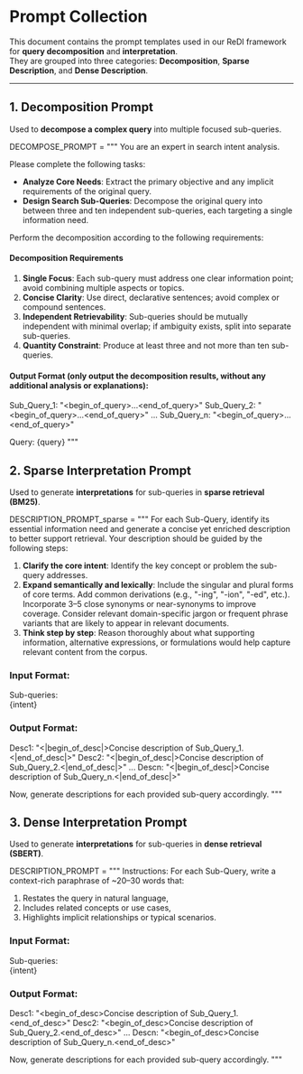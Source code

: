 # Prompt Collection

This document contains the prompt templates used in our ReDI framework for **query decomposition** and **interpretation**.  
They are grouped into three categories: **Decomposition**, **Sparse Description**, and **Dense Description**.

---

## 1. Decomposition Prompt

Used to **decompose a complex query** into multiple focused sub-queries.  

DECOMPOSE_PROMPT = """
You are an expert in search intent analysis.

Please complete the following tasks:

- **Analyze Core Needs**: Extract the primary objective and any implicit requirements of the original query.
- **Design Search Sub-Queries**: Decompose the original query into between three and ten independent sub-queries, each targeting a single information need.

Perform the decomposition according to the following requirements:

#### Decomposition Requirements

1. **Single Focus**: Each sub-query must address one clear information point; avoid combining multiple aspects or topics.
2. **Concise Clarity**: Use direct, declarative sentences; avoid complex or compound sentences.
3. **Independent Retrievability**: Sub-queries should be mutually independent with minimal overlap; if ambiguity exists, split into separate sub-queries.
4. **Quantity Constraint**: Produce at least three and not more than ten sub-queries.

#### Output Format (only output the decomposition results, without any additional analysis or explanations):

Sub_Query_1: "<begin_of_query>...<end_of_query>"
Sub_Query_2: "<begin_of_query>...<end_of_query>"
...
Sub_Query_n: "<begin_of_query>...<end_of_query>"

Query: {query}
"""

## 2. Sparse Interpretation Prompt

Used to generate **interpretations** for sub-queries in **sparse retrieval (BM25)**.

DESCRIPTION_PROMPT_sparse = """
For each Sub-Query, identify its essential information need and generate a concise yet enriched description to better support retrieval. Your description should be guided by the following steps:
1. **Clarify the core intent**: Identify the key concept or problem the sub-query addresses.
2. **Expand semantically and lexically**: Include the singular and plural forms of core terms. Add common derivations (e.g., "-ing", "-ion", "-ed", etc.). Incorporate 3–5 close synonyms or near-synonyms to improve coverage. Consider relevant domain-specific jargon or frequent phrase variants that are likely to appear in relevant documents.
3. **Think step by step**: Reason thoroughly about what supporting information, alternative expressions, or formulations would help capture relevant content from the corpus.

### Input Format:
Sub-queries:  
{intent}

### Output Format:

Desc1: "<|begin_of_desc|>Concise description of Sub_Query_1.<|end_of_desc|>"
Desc2: "<|begin_of_desc|>Concise description of Sub_Query_2.<|end_of_desc|>"
...
Descn: "<|begin_of_desc|>Concise description of Sub_Query_n.<|end_of_desc|>"

Now, generate descriptions for each provided sub-query accordingly.
"""

## 3. Dense Interpretation Prompt

Used to generate **interpretations** for sub-queries in **dense retrieval (SBERT)**.

DESCRIPTION_PROMPT = """
Instructions:
For each Sub-Query, write a context-rich paraphrase of ~20–30 words that:
1. Restates the query in natural language,
2. Includes related concepts or use cases,
3. Highlights implicit relationships or typical scenarios.

### Input Format:
Sub-queries:  
{intent}

### Output Format:

Desc1: "<begin_of_desc>Concise description of Sub_Query_1.<end_of_desc>"
Desc2: "<begin_of_desc>Concise description of Sub_Query_2.<end_of_desc>"
...
Descn: "<begin_of_desc>Concise description of Sub_Query_n.<end_of_desc>"

Now, generate descriptions for each provided sub-query accordingly.
"""

